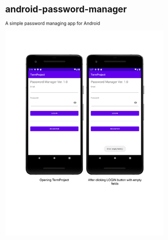 # android-password-manager
A simple password managing app for Android

![test](https://github.com/davozebi/android-password-manager/raw/main/demonstration-images/0001.jpg)
